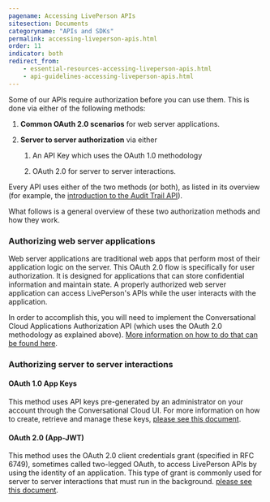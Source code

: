 ```yaml
---
pagename: Accessing LivePerson APIs
sitesection: Documents
categoryname: "APIs and SDKs"
permalink: accessing-liveperson-apis.html
order: 11
indicator: both
redirect_from:
    - essential-resources-accessing-liveperson-apis.html
    - api-guidelines-accessing-liveperson-apis.html
---
```


Some of our APIs require authorization before you can use them. This is done via either of the following methods:

1. **Common OAuth 2.0 scenarios** for web server applications.

2. **Server to server authorization** via either

    1. An API Key which uses the OAuth 1.0 methodology

    2. OAuth 2.0 for server to server interactions.

Every API uses either of the two methods (or both), as listed in its overview (for example, the [introduction to the Audit Trail API](/audit-trail-api-introduction.html)).

What follows is a general overview of these two authorization methods and how they work.

### Authorizing web server applications

Web server applications are traditional web apps that perform most of their application logic on the server. This OAuth 2.0 flow is specifically for user authorization. It is designed for applications that can store confidential information and maintain state. A properly authorized web server application can access LivePerson's APIs while the user interacts with the application.

In order to accomplish this, you will need to implement the Conversational Cloud Applications Authorization API (which uses the OAuth 2.0 methodology as explained above). [More information on how to do that can be found here](/authorizing-liveengage-applications-overview.html).

### Authorizing server to server interactions

#### OAuth 1.0 App Keys

This method uses API keys pre-generated by an administrator on your account through the Conversational Cloud UI. For more information on how to create, retrieve and manage these keys, [please see this document](/common-resources-create-api-keys.html).

#### OAuth 2.0 (App-JWT)

This method uses the OAuth 2.0 client credentials grant (specified in RFC 6749), sometimes called two-legged OAuth, to access LivePerson APIs by using the identity of an application. This type of grant is commonly used for server to server interactions that must run in the background.
[please see this document](/oauth-2-0-client-credentials.html#step-3-generate-oauth-20-access-token).
